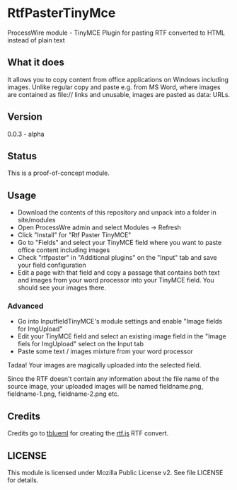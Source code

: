 # RtfPasterTinyMce
ProcessWire module - TinyMCE Plugin for pasting RTF converted to HTML instead of plain text

## What it does

It allows you to copy content from office applications on Windows including images.
Unlike regular copy and paste e.g. from MS Word, where images are contained as file:// links
and unusable, images are pasted as data: URLs.

## Version

0.0.3 - alpha

## Status

This is a proof-of-concept module.

## Usage

- Download the contents of this repository and unpack into a folder in site/modules
- Open ProcessWre admin and select Modules -> Refresh
- Click "Install" for "Rtf Paster TinyMCE"
- Go to "Fields" and select your TinyMCE field where you want to paste office content including images
- Check "rtfpaster" in "Additional plugins" on the "Input" tab and save your field configuration
- Edit a page with that field and copy a passage that contains both text and images from your word processor
  into your TinyMCE field. You should see your images there.

### Advanced

- Go into InputfieldTinyMCE's module settings and enable "Image fields for ImgUpload"
- Edit your TinyMCE field and select an existing image field in the "Image fiels for ImgUpload" select
  on the Input tab
- Paste some text / images mixture from your word processor

Tadaa! Your images are magically uploaded into the selected field.

Since the RTF doesn't contain any information about the file name of the source image, your
uploaded images will be named fieldname.png, fieldname-1.png, fieldname-2.png etc.

## Credits

Credits go to [tblueml](https://github.com/tbluemel) for creating the [rtf.js](https://github.com/tbluemel/rtf.js) RTF convert.

## LICENSE

This module is licensed under Mozilla Public License v2. See file LICENSE for details.
